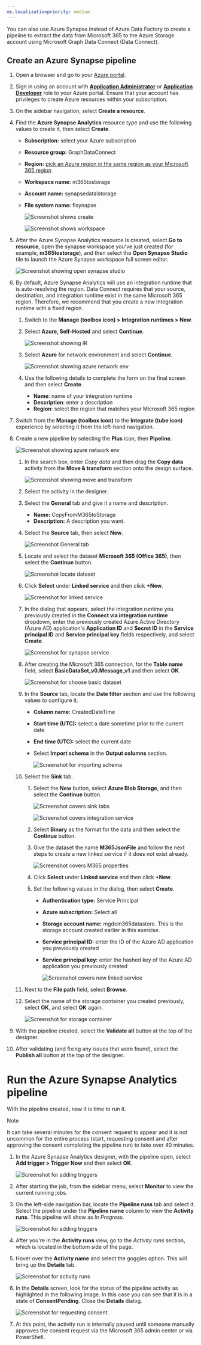 ```yaml
---
ms.localizationpriority: medium
---
```


<!-- markdownlint-disable MD002 MD041 -->

You can also use Azure Synapse instead of Azure Data Factory to create a pipeline to extract the data from Microsoft 365 to the Azure Storage account using Microsoft Graph Data Connect (Data Connect).

## Create an Azure Synapse pipeline

1. Open a browser and go to your [Azure portal](https://portal.azure.com/#home).

1. Sign in using an account with **[Application Administrator](/azure/active-directory/roles/permissions-reference#application-administrator)** or **[Application Developer](/azure/active-directory/roles/permissions-reference#application-developer)** role to your Azure portal. Ensure that your account has privileges to create Azure resources within your subscription.

1. On the sidebar navigation, select **Create a resource**.

1. Find the **Azure Synapse Analytics** resource type and use the following values to create it, then select **Create**.
    - **Subscription:** select your Azure subscription
    - **Resource group:** GraphDataConnect
    - **Region:** [pick an Azure region in the same region as your Microsoft 365 region](/graph/data-connect-datasets#regions)
    - **Workspace name:** m365tostorage
    - **Account name:** synapsedatalstorage
    - **File system name:** flsynapse

        ![Screenshot shows create](../concepts/images/data-connect-synapse-create.png)

        ![Screenshot shows workspace](../concepts/images/data-connect-synapse-workspace.png)

1. After the Azure Synapse Analytics resource is created, select **Go to resource**, open the synapse workspace you've just created (for example, **m365tostorage**), and then select the **Open Synapse Studio** tile to launch the Azure Synapse workspace full screen editor.

    ![Screenshot showing open synapse studio](../concepts/images/azure-synapse-studio-tile.png)

1. By default, Azure Synapse Analytics will use an integration runtime that is auto-resolving the region. Data Connect requires that your source, destination, and integration runtime exist in the same Microsoft 365 region. Therefore, we recommend that you create a new integration runtime with a fixed region.

    1. Switch to the **Manage (toolbox icon) > Integration runtimes > New**.

    1. Select **Azure, Self-Hosted** and select **Continue**.

        ![Screenshot showing IR](../concepts/images/data-connect-synapse-IR.png)

    1. Select **Azure** for network environment and select **Continue**.

        ![Screenshot showing azure network env](../concepts/images/data-connect-synapse-azure.png)

    1. Use the following details to complete the form on the final screen and then select **Create**.
        - **Name**: name of your integration runtime
        - **Description**: enter a description
        - **Region**: select the region that matches your Microsoft 365 region

1. Switch from the **Manage (toolbox icon)** to the **Integrate (tube icon)** experience by selecting it from the left-hand navigation.

1. Create a new pipeline by selecting the **Plus** icon, then **Pipeline**.

    ![Screenshot showing azure network env](../concepts/images/data-connect-synapse-pipeline.png)

    1. In the search box, enter *Copy data* and then drag the **Copy data** activity from the **Move & transform** section onto the design surface.

        ![Screenshot showing move and transform](../concepts/images/data-connect-synapse-move-transform.png)

    1. Select the activity in the designer.

    1. Select the **General** tab and give it a name and description.
        - **Name:** CopyFromM365toStorage
        - **Description:** A description you want.

    1. Select the **Source** tab, then select **New**.

        ![Screenshot General tab](../concepts/images/data-connect-synapse-general.png)

    1. Locate and select the dataset **Microsoft 365 (Office 365)**, then select the **Continue** button.

        ![Screenshot locate dataset](../concepts/images/data-connect-synapse-locate-dataset.png)

    1. Click **Select** under **Linked service** and then click **+New**.

        ![Screenshot for linked service](../concepts/images/data-connect-synapse-linked-service.png)

    1. In the dialog that appears, select the integration runtime you previously created in the **Connect via integration runtime** dropdown, enter the previously created Azure Active Directory (Azure AD) application's **Application ID** and **Secret ID** in the **Service principal ID** and **Service principal key** fields respectively, and select **Create**.

        ![Screenshot for synapse service](../concepts/images/data-connect-synapse-service-id.png)

    1. After creating the Microsoft 365 connection, for the **Table name** field, select **BasicDataSet_v0.Message_v1** and then select **OK**.

        ![Screenshot for choose basic dataset](../concepts/images/data-connect-synapse-basic-dataset-choose.png)

    1. In the **Source** tab, locate the **Date filter** section and use the following values to configure it.
        - **Column name:** CreatedDateTime
        - **Start time (UTC):** select a date sometime prior to the current date
        - **End time (UTC):** select the current date
        - Select **Import schema** in the **Output columns** section.

            ![Screenshot for importing schema](../concepts/images/data-connect-synapse-import-schema.png)

    1. Select the **Sink** tab.
        1. Select the **New** button, select **Azure Blob Storage**, and then select the **Continue** button.

            ![Screenshot covers sink tabs](../concepts/images/data-connect-synapse-sink.png)

            ![Screenshot covers integration service](../concepts/images/data-connect-synapse-integration-service.png)

        1. Select **Binary** as the format for the data and then select the **Continue** button.
        1. Give the dataset the name **M365JsonFile** and follow the next steps to create a new linked service if it does not exist already.

            ![Screenshot covers M365 properties](../concepts/images/data-connect-synapse-set-properties.png)

        1. Click **Select** under **Linked service** and then click **+New**.
        1. Set the following values in the dialog, then select **Create**.
            - **Authentication type:** Service Principal
            - **Azure subscription:** Select all
            - **Storage account name:** mgdcm365datastore. This is the storage account created earlier in this exercise.
            - **Service principal ID:** enter the ID of the Azure AD application you previously created
            - **Service principal key:** enter the hashed key of the Azure AD application you previously created

                ![Screenshot covers new linked service](../concepts/images/data-connect-synapse-new-linked-service.png)

    1. Next to the **File path** field, select **Browse**.

    1. Select the name of the storage container you created previously, select **OK**, and select **OK** again.

        ![Screenshot for storage container](../concepts/images/data-connect-synapse-storage.png)

1. With the pipeline created, select the **Validate all** button at the top of the designer.

1. After validating (and fixing any issues that were found), select the **Publish all** button at the top of the designer.

# Run the Azure Synapse Analytics pipeline

With the pipeline created, now it is time to run it.

> [!NOTE]
> It can take several minutes for the consent request to appear and it is not uncommon for the entire process (start, requesting consent and after approving the consent completing the pipeline run) to take over 40 minutes.

1. In the Azure Synapse Analytics designer, with the pipeline open, select **Add trigger > Trigger Now** and then select **OK**.

    ![Screenshot for adding triggers](../concepts/images/data-connect-synapse-trigger.png)

1. After starting the job, from the sidebar menu, select **Monitor** to view the current running jobs.

1. On the left-side navigation bar, locate the **Pipeline runs** tab and select it. Select the pipeline under the **Pipeline name** column to view the **Activity runs**. This pipeline will show as _In Progress_.

    ![Screenshot for adding triggers](../concepts/images/data-connect-synapse-pipeline-runs.png)

1. After you're in the **Activity runs** view, go to the _Activity runs_ section, which is located in the bottom side of the page.

1. Hover over the **Activity name** and select the goggles option. This will bring up the **Details** tab.

    ![Screenshot for activity runs](../concepts/images/data-connect-synapse-activity-run.png)

1. In the **Details** screen, look for the status of the pipeline activity as highlighted in the following image. In this case you can see that it is in a state of **ConsentPending**. Close the **Details** dialog.

    ![Screenshot for requesting consent](../concepts/images/data-connect-synapse-accept-request.png)

1. At this point, the activity run is internally paused until someone manually approves the consent request via the Microsoft 365 admin center or via PowerShell.
